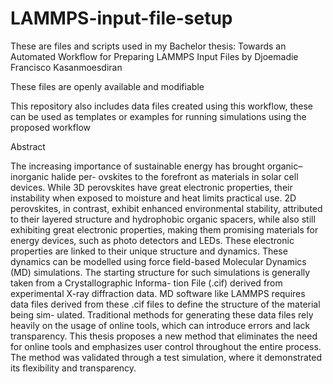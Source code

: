 # LAMMPS-input-file-setup
These are files and scripts used in my Bachelor thesis: Towards an Automated Workflow for Preparing LAMMPS Input Files by Djoemadie Francisco Kasanmoesdiran

These files are openly available and modifiable

This repository also includes data files created using this workflow, these can be used as templates or examples for running simulations using the proposed workflow

Abstract

The increasing importance of sustainable energy has brought organic–inorganic halide per-
ovskites to the forefront as materials in solar cell devices. While 3D perovskites have great
electronic properties, their instability when exposed to moisture and heat limits practical use.
2D perovskites, in contrast, exhibit enhanced environmental stability, attributed to their layered
structure and hydrophobic organic spacers, while also still exhibiting great electronic properties,
making them promising materials for energy devices, such as photo detectors and LEDs. These
electronic properties are linked to their unique structure and dynamics. These dynamics can be
modelled using force field-based Molecular Dynamics (MD) simulations.
The starting structure for such simulations is generally taken from a Crystallographic Informa-
tion File (.cif) derived from experimental X-ray diffraction data. MD software like LAMMPS
requires data files derived from these .cif files to define the structure of the material being sim-
ulated. Traditional methods for generating these data files rely heavily on the usage of online
tools, which can introduce errors and lack transparency. This thesis proposes a new method that
eliminates the need for online tools and emphasizes user control throughout the entire process.
The method was validated through a test simulation, where it demonstrated its flexibility and
transparency.
